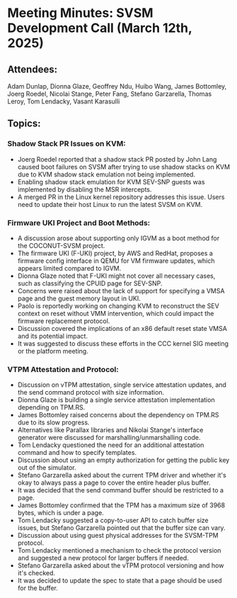 # Meeting Minutes: SVSM Development Call (March 12th, 2025)

## Attendees:

Adam Dunlap, Dionna Glaze, Geoffrey Ndu, Huibo Wang, James Bottomley, Joerg Roedel, Nicolai Stange, Peter Fang, Stefano Garzarella, Thomas Leroy, Tom Lendacky, Vasant Karasulli

## Topics:

### Shadow Stack PR Issues on KVM:

* Joerg Roedel reported that a shadow stack PR posted by John Lang caused boot failures on SVSM after trying to use shadow stacks on KVM due to KVM shadow stack emulation not being implemented.
* Enabling shadow stack emulation for KVM SEV-SNP guests was implemented by disabling the MSR intercepts.
* A merged PR in the Linux kernel repository addresses this issue. Users need to update their host Linux to run the latest SVSM on KVM.

### Firmware UKI Project and Boot Methods:

* A discussion arose about supporting only IGVM as a boot method for the COCONUT-SVSM project.
* The firmware UKI (F-UKI) project, by AWS and RedHat, proposes a firmware config interface in QEMU for VM firmware updates, which appears limited compared to IGVM.
* Dionna Glaze noted that F-UKI might not cover all necessary cases, such as classifying the CPUID page for SEV-SNP.
* Concerns were raised about the lack of support for specifying a VMSA page and the guest memory layout in UKI.
* Paolo is reportedly working on changing KVM to reconstruct the SEV context on reset without VMM intervention, which could impact the firmware replacement protocol.
* Discussion covered the implications of an x86 default reset state VMSA and its potential impact.
* It was suggested to discuss these efforts in the CCC kernel SIG meeting or the platform meeting.

### VTPM Attestation and Protocol:

* Discussion on vTPM attestation, single service attestation updates, and the send command protocol with size information.
* Dionna Glaze is building a single service attestation implementation depending on TPM.RS.
* James Bottomley raised concerns about the dependency on TPM.RS due to its slow progress.
* Alternatives like Parallax libraries and Nikolai Stange's interface generator were discussed for marshalling/unmarshalling code.
* Tom Lendacky questioned the need for an additional attestation command and how to specify templates.
* Discussion about using an empty authorization for getting the public key out of the simulator.
* Stefano Garzarella asked about the current TPM driver and whether it's okay to always pass a page to cover the entire header plus buffer.
* It was decided that the send command buffer should be restricted to a page.
* James Bottomley confirmed that the TPM has a maximum size of 3968 bytes, which is under a page.
* Tom Lendacky suggested a copy-to-user API to catch buffer size issues, but Stefano Garzarella pointed out that the buffer size can vary.
* Discussion about using guest physical addresses for the SVSM-TPM protocol.
* Tom Lendacky mentioned a mechanism to check the protocol version and suggested a new protocol for larger buffers if needed.
* Stefano Garzarella asked about the vTPM protocol versioning and how it's checked.
* It was decided to update the spec to state that a page should be used for the buffer.
